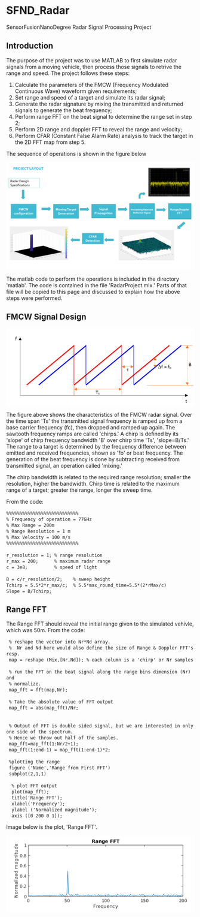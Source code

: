 # SFND_Radar
SensorFusionNanoDegree Radar Signal Processing Project

## Introduction

The purpose of the project was to use MATLAB to first simulate radar signals from a moving vehicle, then process those signals to retrive the range and speed. The project follows these steps:

1. Calculate the parameters of the FMCW (Frequency Modulated Continuous Wave) waveform given requirements;
2. Set range and speed of a target and simulate its radar signal;
3. Generate the radar signature by mixing the transmitted and returned signals to generate the beat frequency;
4. Perform range FFT on the beat signal to determine the range set in step 2;
5. Perform 2D range and doppler FFT to reveal the range and velocity;
6. Perform CFAR (Constant False Alarm Rate) analysis to track the target in the 2D FFT map from step 5.

The sequence of operations is shown in the figure below

<img src="./images/project_flow.png">

The matlab code to perform the operations is included in the directory 'matlab'. The code is contained in the file 'RadarProject.mlx.' Parts of that file will be copied to this page and discussed to explain how the above steps were performed.

## FMCW Signal Design

<img src="./images/fmcw.png">

The figure above shows the characteristics of the FMCW radar signal. Over the time span 'Ts' the transmitted signal frequency is ramped up from a base carrier frequency (fc), then dropped and ramped up again. The sawtooth frequency ramps are called 'chirps.' A chirp is defined by its 'slope' of chirp frequency bandwidth 'B' over chirp time 'Ts', 'slope=B/Ts.' The range to a target is determined by the frequency difference between emitted and received frequencies, shown as 'fb' or beat frequency. The generation of the beat frequency is done by subtracting received from transmitted signal, an operation called 'mixing.'

The chirp bandwidth is related to the required range resolution; smaller the resolution, higher the bandwidth. Chirp time is related to the maximum range of a target; greater the range, longer the sweep time.

From the code:

```
%%%%%%%%%%%%%%%%%%%%%%%%%%%
% Frequency of operation = 77GHz
% Max Range = 200m
% Range Resolution = 1 m
% Max Velocity = 100 m/s
%%%%%%%%%%%%%%%%%%%%%%%%%%%

r_resolution = 1; % range resolution
r_max = 200;      % maximum radar range
c = 3e8;          % speed of light

B = c/r_resolution/2;    % sweep height
Tchirp = 5.5*2*r_max/c;  % 5.5*max_round_time=5.5*(2*rMax/c)
Slope = B/Tchirp;
```

## Range FFT

The Range FFT should reveal the initial range given to the simulated vehivle, which was 50m. From the code:

```
 % reshape the vector into Nr*Nd array.
 %  Nr and Nd here would also define the size of Range & Doppler FFT's resp.
 map = reshape (Mix,[Nr,Nd]); % each column is a 'chirp' or Nr samples

 % run the FFT on the beat signal along the range bins dimension (Nr) and
 % normalize.
 map_fft = fft(map,Nr);

 % Take the absolute value of FFT output
 map_fft = abs(map_fft)/Nr;


 % Output of FFT is double sided signal, but we are interested in only one side of the spectrum.
 % Hence we throw out half of the samples.
 map_fft=map_fft(1:Nr/2+1);
 map_fft(1:end-1) = map_fft(1:end-1)*2;

 %plotting the range
 figure ('Name','Range from First FFT')
 subplot(2,1,1)

  % plot FFT output
  plot(map_fft);
  title('Range FFT');
  xlabel('Frequency');
  ylabel ('Normalized magnitude');
  axis ([0 200 0 1]);
```

Image below is the plot, 'Range FFT'.

<img src="./images/range-fft.png">

